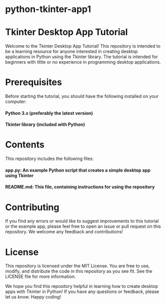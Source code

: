 # python-tkinter-app1

# Tkinter Desktop App Tutorial
Welcome to the Tkinter Desktop App Tutorial! This repository is intended to be a learning resource for anyone interested in creating desktop applications in Python using the Tkinter library. The tutorial is intended for beginners with little or no experience in programming desktop applications.

# Prerequisites
Before starting the tutorial, you should have the following installed on your computer:

#### Python 3.x (preferably the latest version)
#### Tkinter library (included with Python)

# Contents
This repository includes the following files:

#### app.py: An example Python script that creates a simple desktop app using Tkinter
#### README.md: This file, containing instructions for using the repository

# Contributing
If you find any errors or would like to suggest improvements to this tutorial or the example app, please feel free to open an issue or pull request on this repository. We welcome any feedback and contributions!

# License
This repository is licensed under the MIT License. You are free to use, modify, and distribute the code in this repository as you see fit. See the LICENSE file for more information.

We hope you find this repository helpful in learning how to create desktop apps with Tkinter in Python! If you have any questions or feedback, please let us know. Happy coding!
